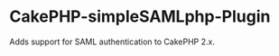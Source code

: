 CakePHP-simpleSAMLphp-Plugin
============================

Adds support for SAML authentication to CakePHP 2.x.